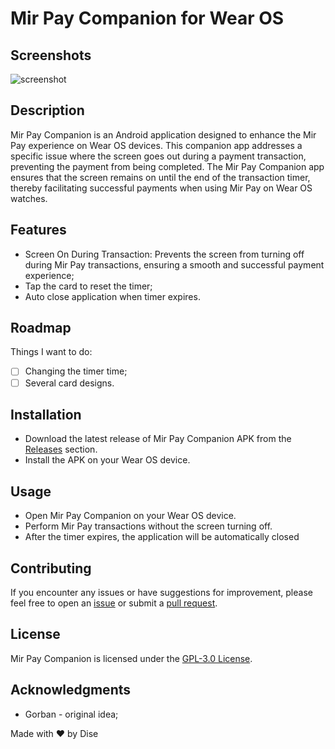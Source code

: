 # Mir Pay Companion for Wear OS

## Screenshots

![screenshot](https://github.com/the-dise/Mir-Pay-Companion/blob/main/images/Screenshot_20240131_093552.png)

## Description

Mir Pay Companion is an Android application designed to enhance the Mir Pay experience on Wear OS devices. This companion app addresses a specific issue where the screen goes out during a payment transaction, preventing the payment from being completed. The Mir Pay Companion app ensures that the screen remains on until the end of the transaction timer, thereby facilitating successful payments when using Mir Pay on Wear OS watches.

## Features

- Screen On During Transaction: Prevents the screen from turning off during Mir Pay transactions, ensuring a smooth and successful payment experience;
- Tap the card to reset the timer;
- Auto close application when timer expires.

## Roadmap

Things I want to do:

- [ ] Changing the timer time;
- [ ] Several card designs.

## Installation

- Download the latest release of Mir Pay Companion APK from the [Releases](https://github.com/the-dise/Mir-Pay-Companion/releases) section.
- Install the APK on your Wear OS device.

## Usage

- Open Mir Pay Companion on your Wear OS device.
- Perform Mir Pay transactions without the screen turning off.
- After the timer expires, the application will be automatically closed

## Contributing

If you encounter any issues or have suggestions for improvement, please feel free to open an [issue](https://github.com/the-dise/Mir-Pay-Companion/issues) or submit a [pull request](https://github.com/the-dise/Mir-Pay-Companion/pulls).

## License

Mir Pay Companion is licensed under the [GPL-3.0 License](https://github.com/the-dise/Mir-Pay-Companion/blob/main/LICENSE).

## Acknowledgments

- Gorban - original idea;

Made with ❤️ by Dise
